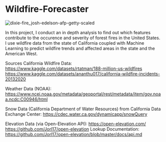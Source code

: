 # Wildfire-Forecaster

![dixie-fire_josh-edelson-afp-getty-scaled](https://user-images.githubusercontent.com/81653555/185467544-dea36147-ac25-4ec2-a39e-4b74be801d9d.jpg)

In this project, I conduct an in depth analysis to find out which features contribute to the occurence and severity of forest fires in the United States.
I use wildfire data from the state of California coupled with Machine Learning to predict wildfire trends and affected areas in the
state and the American West.


Sources
California Wildfire Data:
https://www.kaggle.com/datasets/rtatman/188-million-us-wildfires
https://www.kaggle.com/datasets/ananthu017/california-wildfire-incidents-20132020

Weather Data (NOAA): 
https://www.ncei.noaa.gov/metadata/geoportal/rest/metadata/item/gov.noaa.ncdc:C00946/html

Snow Data (California Department of Water Resources) from California Data Exchange Center:
https://cdec.water.ca.gov/dynamicapp/snowQuery


Elevation Data (via Open-Elevation API):
https://open-elevation.com/
https://github.com/Jorl17/open-elevation
Lookup Documentation: 
https://github.com/Jorl17/open-elevation/blob/master/docs/api.md
